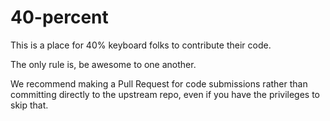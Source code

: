 # 40-percent

This is a place for 40% keyboard folks to contribute their code.

The only rule is, be awesome to one another.

We recommend making a Pull Request for code submissions rather than committing directly to the upstream repo, even if you have the privileges to skip that.
